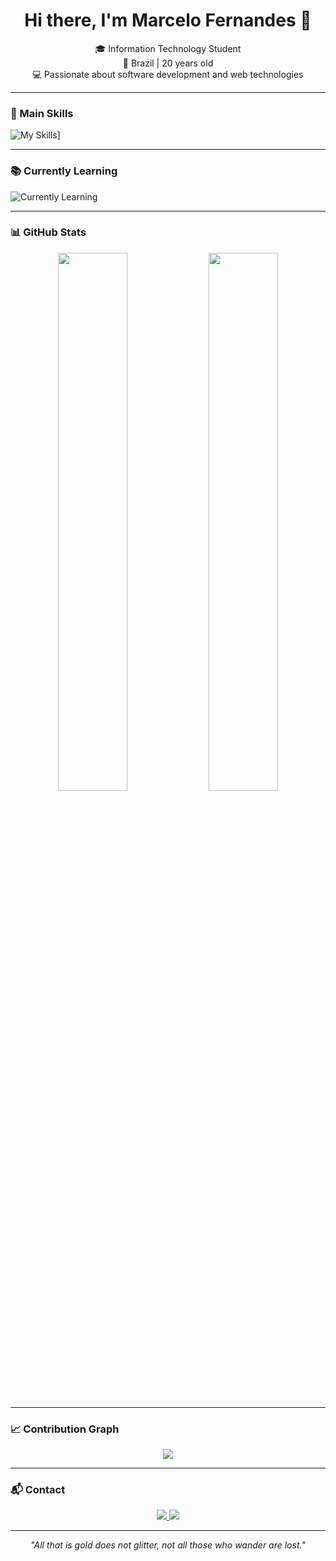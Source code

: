 <h1 align="center">Hi there, I'm Marcelo Fernandes 👋</h1>

<p align="center">
  🎓 Information Technology Student<br>
  📍 Brazil | 20 years old<br>
  💻 Passionate about software development and web technologies
</p>

---

### 🚀 Main Skills

![My Skills](https://skillicons.dev/icons?i=py,java,c,mysql,html,css,git,vscode)]

---

### 📚 Currently Learning

![Currently Learning](https://skillicons.dev/icons?i=react,nodejs)

---

### 📊 GitHub Stats

<div align="center">
  <img width="47%" src="https://github-readme-stats.vercel.app/api?username=marceloDev0&show_icons=true&count_private=true&hide_border=true&title_color=6C63FF&icon_color=ff91a4&text_color=c9d1d9&bg_color=0d1117" />
  <img width="47%" src="https://github-readme-stats.vercel.app/api/top-langs/?username=marceloDev0&layout=compact&theme=github_dark&hide_border=true" />
</div>

---

### 📈 Contribution Graph

<div align="center">
  <img src="https://github-readme-activity-graph.vercel.app/graph?username=marceloDev0&bg_color=0d1117&color=6C63FF&line=6C63FF&point=ffffff&area=true&hide_border=true" />
</div>

---

### 📬 Contact

<p align="center">
  <a href="https://instagram.com/m.augustoq" target="_blank">
    <img src="https://img.shields.io/badge/-Instagram-%23333?style=for-the-badge&logo=instagram&logoColor=white">
  </a>
  <a href="mailto:marcelofernandes22pm@gmail.com">
    <img src="https://img.shields.io/badge/-Gmail-%23333?style=for-the-badge&logo=gmail&logoColor=white">
  </a>
</p>

---

<p align="center"><i>"All that is gold does not glitter, not all those who wander are lost."</i></p>
